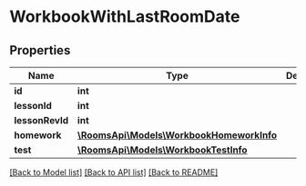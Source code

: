 # WorkbookWithLastRoomDate

## Properties
Name | Type | Description | Notes
------------ | ------------- | ------------- | -------------
**id** | **int** |  | [optional] 
**lessonId** | **int** |  | [optional] 
**lessonRevId** | **int** |  | [optional] 
**homework** | [**\RoomsApi\Models\WorkbookHomeworkInfo**](WorkbookHomeworkInfo.md) |  | [optional] 
**test** | [**\RoomsApi\Models\WorkbookTestInfo**](WorkbookTestInfo.md) |  | [optional] 

[[Back to Model list]](../README.md#documentation-for-models) [[Back to API list]](../README.md#documentation-for-api-endpoints) [[Back to README]](../README.md)


